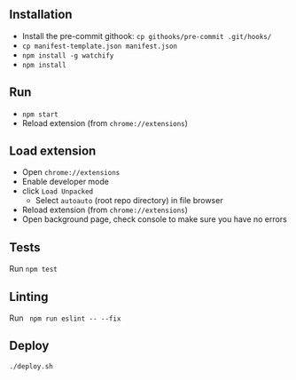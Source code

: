 ## Installation
* Install the pre-commit githook: `cp githooks/pre-commit .git/hooks/`
* `cp manifest-template.json manifest.json`
* `npm install -g watchify`
* `npm install`

## Run
* `npm start`
* Reload extension (from `chrome://extensions`)

## Load extension
* Open `chrome://extensions`
* Enable developer mode
* click `Load Unpacked`
    * Select `autoauto` (root repo directory) in file browser
* Reload extension (from `chrome://extensions`)
* Open background page, check console to make sure you have no errors

## Tests
Run `npm test`

## Linting
Run ` npm run eslint -- --fix`

## Deploy
`./deploy.sh`